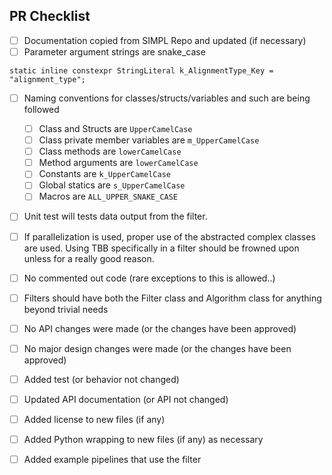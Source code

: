 <!-- The text within this markup is a comment, and is intended to provide
guidelines to open a Pull Request for the complex repository. This text will not
be part of the Pull Request. -->


<!-- See the CONTRIBUTING (CONTRIBUTING.md) guide. Specifically:

Start complex commit messages with a standard prefix (and a space):

 * BUG: fix for runtime crash or incorrect result
 * COMP: compiler error or warning fix
 * DOC: documentation change
 * ENH: new functionality
 * PERF: performance improvement
 * STYLE: no logic impact (indentation, comments)
 * WIP: Work In Progress not ready for merge

Provide a short, meaningful message that describes the change you made.

When the PR is based on a single commit, the commit message is usually left as
the PR message.

A reference to a related issue or pull request (https://help.github.com/articles/basic-writing-and-formatting-syntax/#referencing-issues-and-pull-requests)
in your repository. You can automatically
close a related issues using keywords (https://help.github.com/articles/closing-issues-using-keywords/)

@mentions (https://help.github.com/articles/basic-writing-and-formatting-syntax/#mentioning-people-and-teams)
of the person or team responsible for reviewing proposed changes. -->

## PR Checklist

- [ ] Documentation copied from SIMPL Repo and updated (if necessary)
- [ ] Parameter argument strings are snake_case
```
static inline constexpr StringLiteral k_AlignmentType_Key = "alignment_type";
```
- [ ] Naming conventions for classes/structs/variables and such are being followed
  - [ ] Class and Structs are `UpperCamelCase`
  - [ ] Class private member variables are `m_UpperCamelCase`
  - [ ] Class methods are `lowerCamelCase`
  - [ ] Method arguments are `lowerCamelCase`
  - [ ] Constants are `k_UpperCamelCase`
  - [ ] Global statics are `s_UpperCamelCase`
  - [ ] Macros are `ALL_UPPER_SNAKE_CASE`
- [ ] Unit test will tests data output from the filter.
- [ ] If parallelization is used, proper use of the abstracted complex classes are used. Using TBB specifically in a filter should be frowned upon unless for a really good reason.
- [ ] No commented out code (rare exceptions to this is allowed..)
- [ ] Filters should have both the Filter class and Algorithm class for anything beyond trivial needs
- [ ] No API changes were made (or the changes have been approved)
- [ ] No major design changes were made (or the changes have been approved)
- [ ] Added test (or behavior not changed)
- [ ] Updated API documentation (or API not changed)
- [ ] Added license to new files (if any)
- [ ] Added Python wrapping to new files (if any) as necessary
- [ ] Added example pipelines that use the filter


<!-- **Thanks for contributing to complex!** -->
